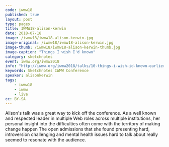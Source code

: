```yaml
---
code: iwmw18
published: true
layout: post
type: pages
title: IWMW18-alison-kerwin
date: 2018-07-18
image: /iwmw18/iwmw18-alison-kerwin.jpg
image-original: /iwmw18/iwmw18-alison-kerwin.jpg
image-thumb: /iwmw18/iwmw18-alison-kerwin-thumb.jpg
image-caption: "Things I wish I'd known"
category: sketchnotes
event: iwmw.org/iwmw2018
info: "http://iwmw.org/iwmw2018/talks/10-things-i-wish-id-known-earlier-in-my-career/"
keywords: Sketchnotes IWMW Conference
speaker: alisonkerwin
tags:
    - iwmw18
    - iwmw
    - live
cc: BY-SA
---
```


Alison's talk was a great way to kick off the conference. As a well known and respected leader in multiple Web roles across multiple institutions, her personal insight into the difficulties often come with the territory of making change happen The open admissions that she found presenting hard, introversion challenging and mental health issues hard to talk about really seemed to resonate with the audience.